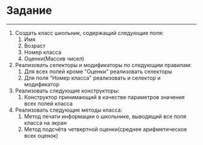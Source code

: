 # Задание
____
1. Создать класс школьник, содержащий следующие поля:
    1. Имя
    2. Возраст
    3. Номер класса
    4. Оценки(Массив чисел)
2. Реализовать селекторы и модификаторы по следующим правилам:
    1. Для всех полей кроме "Оценки" реализовать селекторы
    2. Для поля "Номер класса" реализовать и селектор и модификатор
3. Реализовать следующие конструкторы:
    1. Конструктор принимающий в качестве параметров значения всех полей класса
4. Реализовать следующие методы класса:
    1. Метод печати информации о школьнике, выводящий все поля класса на экран
    2. Метод подсчёта четвертной оценки(среднее арифметическое всех оценок)
